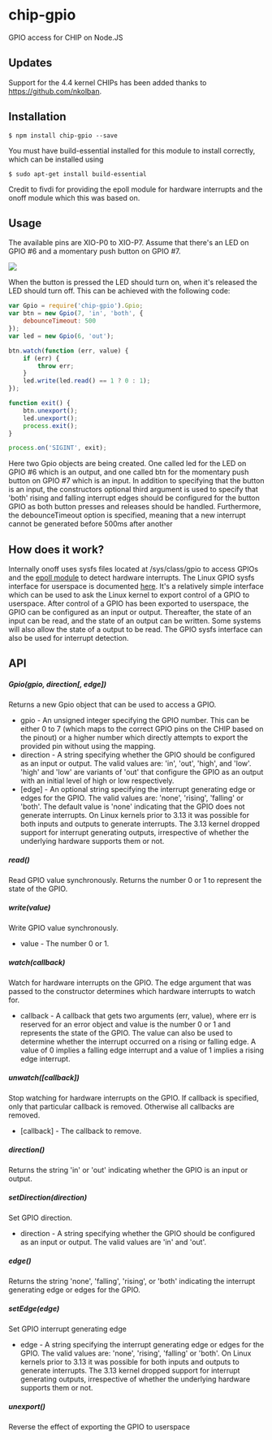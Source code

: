 # chip-gpio
GPIO access for CHIP on Node.JS

## Updates 

Support for the 4.4 kernel CHIPs has been added thanks to https://github.com/nkolban.

## Installation

    $ npm install chip-gpio --save

You must have build-essential installed for this module to install correctly, which can be installed using

	$ sudo apt-get install build-essential

Credit to fivdi for providing the epoll module for hardware interrupts and the onoff module which this was based on.

## Usage

The available pins are XIO-P0 to XIO-P7. Assume that there's an LED on GPIO #6 and a momentary push button on GPIO #7.

<img src="http://docs.getchip.com/images/chip_pinouts.jpg">

When the button is pressed the LED should turn on, when it's released the LED
should turn off. This can be achieved with the following code:

```js
var Gpio = require('chip-gpio').Gpio;
var btn = new Gpio(7, 'in', 'both', {
	debounceTimeout: 500
});
var led = new Gpio(6, 'out');

btn.watch(function (err, value) {
	if (err) {
		throw err;
	}
	led.write(led.read() == 1 ? 0 : 1);
});

function exit() {
	btn.unexport();
	led.unexport();
	process.exit();
}

process.on('SIGINT', exit);
```

Here two Gpio objects are being created. One called led for the LED on GPIO #6
which is an output, and one called btn for the momentary push button on
GPIO #7 which is an input. In addition to specifying that the button is an
input, the constructors optional third argument is used to specify that 'both'
rising and falling interrupt edges should be configured for the button GPIO as
both button presses and releases should be handled. Furthermore, the debounceTimeout
option is specified, meaning that a new interrupt cannot be generated before 500ms
after another

## How does it work?

Internally onoff uses sysfs files located at /sys/class/gpio to access GPIOs
and the [epoll module](https://github.com/fivdi/epoll) to detect hardware
interrupts. The Linux GPIO sysfs interface for userspace is documented
[here](https://www.kernel.org/doc/Documentation/gpio/sysfs.txt).
It's a relatively simple interface which can be used to ask the Linux kernel
to export control of a GPIO to userspace. After control of a GPIO has been
exported to userspace, the GPIO can be configured as an input or output.
Thereafter, the state of an input can be read, and the state of an output can
be written. Some systems will also allow the state of a output to be read.
The GPIO sysfs interface can also be used for interrupt detection.

## API

##### Gpio(gpio, direction[, edge])
Returns a new Gpio object that can be used to access a GPIO.
- gpio - An unsigned integer specifying the GPIO number. This can be either 0 
to 7 (which maps to the correct GPIO pins on the CHIP based on the pinout) or 
a higher number which directly attempts to export the provided pin without using 
the mapping.
- direction - A string specifying whether the GPIO should be configured as an
input or output. The valid values are: 'in', 'out', 'high', and 'low'. 'high'
and 'low' are variants of 'out' that configure the GPIO as an output with an
initial level of high or low respectively.
- [edge] - An optional string specifying the interrupt generating edge or
edges for the GPIO. The valid values are: 'none', 'rising', 'falling' or
'both'. The default value is 'none' indicating that the GPIO does not generate
interrupts. On Linux kernels prior to 3.13 it was possible for both inputs
and outputs to generate interrupts. The 3.13 kernel dropped support for
interrupt generating outputs, irrespective of whether the underlying hardware
supports them or not.

##### read()
Read GPIO value synchronously. Returns the number 0 or 1 to represent the
state of the GPIO.

##### write(value)
Write GPIO value synchronously.
- value - The number 0 or 1.

##### watch(callback)
Watch for hardware interrupts on the GPIO. The edge argument that was passed
to the constructor determines which hardware interrupts to watch for.
- callback - A callback that gets two arguments (err, value), where err is
reserved for an error object and value is the number 0 or 1 and represents the
state of the GPIO. The value can also be used to determine whether the
interrupt occurred on a rising or falling edge. A value of 0 implies a falling
edge interrupt and a value of 1 implies a rising edge interrupt.

##### unwatch([callback])
Stop watching for hardware interrupts on the GPIO. If callback is specified,
only that particular callback is removed. Otherwise all callbacks are removed.
- [callback] - The callback to remove.

##### direction()
Returns the string 'in' or 'out' indicating whether the GPIO is an input or
output.

##### setDirection(direction)
Set GPIO direction.
- direction - A string specifying whether the GPIO should be configured as an
input or output. The valid values are 'in' and 'out'.

##### edge()
Returns the string 'none', 'falling', 'rising', or 'both' indicating the
interrupt generating edge or edges for the GPIO.

##### setEdge(edge)
Set GPIO interrupt generating edge
- edge - A string specifying the interrupt generating edge or edges for the
GPIO. The valid values are: 'none', 'rising', 'falling' or 'both'. On Linux
kernels prior to 3.13 it was possible for both inputs and outputs to generate
interrupts. The 3.13 kernel dropped support for interrupt generating outputs,
irrespective of whether the underlying hardware supports them or not.

##### unexport()
Reverse the effect of exporting the GPIO to userspace